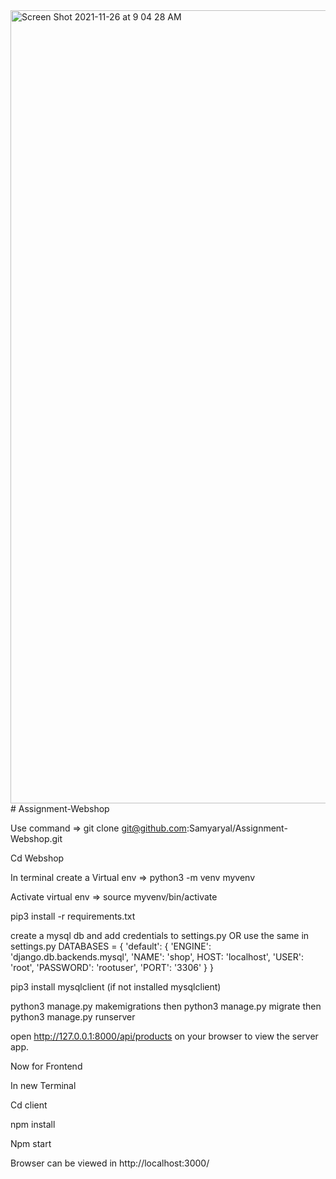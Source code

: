 <img width="1269" alt="Screen Shot 2021-11-26 at 9 04 28 AM" src="https://user-images.githubusercontent.com/25509797/143540525-851c5955-3e40-438b-87b4-2bd896cbd659.png">
# Assignment-Webshop

Use command => git clone git@github.com:Samyaryal/Assignment-Webshop.git 

Cd Webshop  

In terminal create a Virtual env => python3 -m venv myvenv 

Activate virtual env => source myvenv/bin/activate 

pip3 install -r requirements.txt 

create a mysql db and add credentials to settings.py OR use the same in settings.py DATABASES =  { 'default': { 'ENGINE': 'django.db.backends.mysql', 'NAME': 'shop', HOST: 'localhost', 'USER': 'root', 'PASSWORD': 'rootuser', 'PORT': '3306' } } 

pip3 install mysqlclient (if not installed mysqlclient) 

python3 manage.py makemigrations  then python3 manage.py migrate then python3 manage.py runserver 

open http://127.0.0.1:8000/api/products  on your browser to view the server app. 

 

Now for Frontend 

In new Terminal 

Cd client 

npm install 

Npm start 

Browser can be viewed in http://localhost:3000/ 
 
